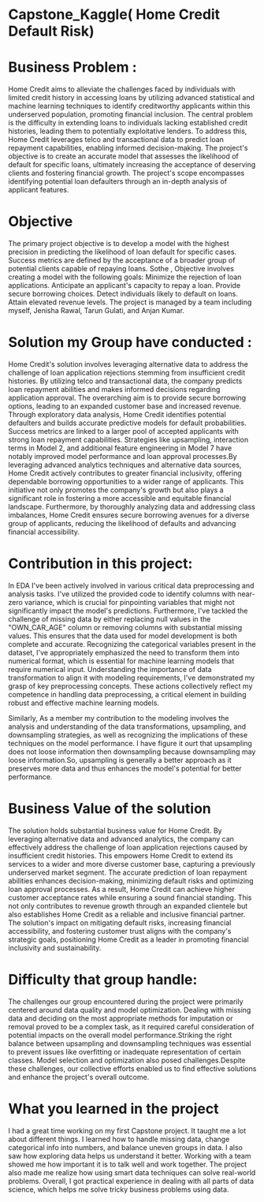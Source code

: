  # Capstone_Kaggle( Home Credit Default Risk)
# Business Problem :
Home Credit aims to alleviate the challenges faced by individuals with limited credit history in accessing loans by utilizing advanced statistical and machine learning techniques to identify creditworthy applicants within this underserved population, promoting financial inclusion. The central problem is the difficulty in extending loans to individuals lacking established credit histories, leading them to potentially exploitative lenders. To address this, Home Credit leverages telco and transactional data to predict loan repayment capabilities, enabling informed decision-making. The project's objective is to create an accurate model that assesses the likelihood of default for specific loans, ultimately increasing the acceptance of deserving clients and fostering financial growth. The project's scope encompasses identifying potential loan defaulters through an in-depth analysis of applicant features. 
# Objective
 The primary project objective is to develop a model with the highest precision in predicting the likelihood of loan default for specific cases. Success metrics are defined by the acceptance of a broader group of potential clients capable of repaying loans. Sothe , Objective involves creating a model with the following goals:
Minimize the rejection of loan applications.
Anticipate an applicant's capacity to repay a loan.
Provide secure borrowing choices.
Detect individuals likely to default on loans.
Attain elevated revenue levels.
The project is managed by a team including myself, Jenisha Rawal, Tarun Gulati, and Anjan Kumar.
# Solution my Group have conducted :
Home Credit's solution involves leveraging alternative data to address the challenge of loan application rejections stemming from insufficient credit histories. By utilizing telco and transactional data, the company predicts loan repayment abilities and makes informed decisions regarding application approval. The overarching aim is to provide secure borrowing options, leading to an expanded customer base and increased revenue. Through exploratory data analysis, Home Credit identifies potential defaulters and builds accurate predictive models for default probabilities. Success metrics are linked to a larger pool of accepted applicants with strong loan repayment capabilities. Strategies like upsampling, interaction terms in Model 2, and additional feature engineering in Model 7 have notably improved model performance and loan approval processes.By leveraging advanced analytics techniques and alternative data sources, Home Credit actively contributes to greater financial inclusivity, offering dependable borrowing opportunities to a wider range of applicants. This initiative not only promotes the company's growth but also plays a significant role in fostering a more accessible and equitable financial landscape. Furthermore, by thoroughly analyzing data and addressing class imbalances, Home Credit ensures secure borrowing avenues for a diverse group of applicants, reducing the likelihood of defaults and advancing financial accessibility.

# Contribution in this project:
In EDA I've been actively involved in various critical data preprocessing and analysis tasks. I've utilized the provided code to identify columns with near-zero variance, which is crucial for pinpointing variables that might not significantly impact the model's predictions. Furthermore, I've tackled the challenge of missing data by either replacing null values in the "OWN_CAR_AGE" column or removing columns with substantial missing values. This ensures that the data used for model development is both complete and accurate. Recognizing the categorical variables present in the dataset, I've appropriately emphasized the need to transform them into numerical format, which is essential for machine learning models that require numerical input. Understanding the importance of data transformation to align it with modeling requirements, I've demonstrated my grasp of key preprocessing concepts. These actions collectively reflect my competence in handling data preprocessing, a critical element in building robust and effective machine learning models.


Similarly, As a member my contribution to the modeling involves the analysis and understanding of the data transformations, upsampling, and downsampling strategies, as well as recognizing the implications of these techniques on the model performance.  I have figure it ourt that upsampling does not loose information then downsampling because downsampling may loose information.So, upsampling is generally a better approach as it preserves more data and thus enhances the model's potential for better performance.   
# Business Value of the solution 
The solution holds substantial business value for Home Credit. By leveraging alternative data and advanced analytics, the company can effectively address the challenge of loan application rejections caused by insufficient credit histories. This empowers Home Credit to extend its services to a wider and more diverse customer base, capturing a previously underserved market segment. The accurate prediction of loan repayment abilities enhances decision-making, minimizing default risks and optimizing loan approval processes. As a result, Home Credit can achieve higher customer acceptance rates while ensuring a sound financial standing. This not only contributes to revenue growth through an expanded clientele but also establishes Home Credit as a reliable and inclusive financial partner. The solution's impact on mitigating default risks, increasing financial accessibility, and fostering customer trust aligns with the company's strategic goals, positioning Home Credit as a leader in promoting financial inclusivity and sustainability.
# Difficulty  that group handle:
The challenges our group encountered during the project were primarily centered around data quality and model optimization. Dealing with missing data and deciding on the most appropriate methods for imputation or removal proved to be a complex task, as it required careful consideration of potential impacts on the overall model performance.Striking the right balance between upsampling and downsampling techniques was essential to prevent issues like overfitting or inadequate representation of certain classes. Model selection and optimization also posed challenges.Despite these challenges, our collective efforts enabled us to find effective solutions and enhance the project's overall outcome.
 # What you learned in the project
I had a great time working on my first Capstone project. It taught me a lot about different things. I learned how to handle missing data, change categorical info into numbers, and balance uneven groups in data. I also saw how exploring data helps us understand it better. Working with a team showed me how important it is to talk well and work together. The project also made me realize how using smart data techniques can solve real-world problems. Overall, I got practical experience in dealing with all parts of data science, which helps me solve tricky business problems using data.






